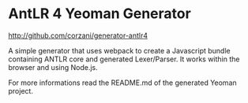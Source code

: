 # AntLR 4 Yeoman Generator

http://github.com/corzani/generator-antlr4

A simple generator that uses webpack to create a Javascript bundle containing ANTLR core and generated Lexer/Parser.
It works within the browser and using Node.js.

For more informations read the README.md of the generated Yeoman project.


